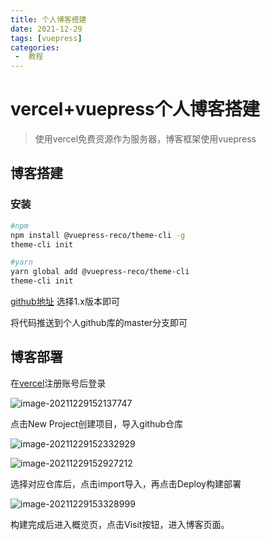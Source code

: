 ```yaml
---
title: 个人博客搭建
date: 2021-12-29
tags: [vuepress]
categories:
 -  教程
---
```


# vercel+vuepress个人博客搭建

> 使用vercel免费资源作为服务器，博客框架使用vuepress

## 博客搭建

### 安装

```bash
#npm
npm install @vuepress-reco/theme-cli -g
theme-cli init

#yarn
yarn global add @vuepress-reco/theme-cli
theme-cli init
```

[github地址](https://github.com/vuepress-reco/vuepress-theme-reco-demo) 选择1.x版本即可

将代码推送到个人github库的master分支即可

## 博客部署

在[vercel](https://vercel.com)注册账号后登录

![image-20211229152137747](https://gitee.com/jin-dian/image-cloud/raw/master/image-20211229152137747.png)

点击New Project创建项目，导入github仓库

![image-20211229152332929](https://gitee.com/jin-dian/image-cloud/raw/master/image-20211229152332929.png)

![image-20211229152927212](https://gitee.com/jin-dian/image-cloud/raw/master/image-20211229152927212.png)

选择对应仓库后，点击import导入，再点击Deploy构建部署

![image-20211229153328999](https://gitee.com/jin-dian/image-cloud/raw/master/image-20211229153328999.png)

构建完成后进入概览页，点击Visit按钮，进入博客页面。
